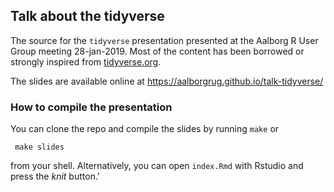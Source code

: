 ## Talk about the tidyverse

The source for the `tidyverse` presentation presented at the Aalborg R
User Group meeting 28-jan-2019. Most of the content has been borrowed 
or strongly inspired from
[tidyverse.org](https://tidyverse.org).

The slides are available online at https://aalborgrug.github.io/talk-tidyverse/

### How to compile the presentation

You can clone the repo and compile the slides by running `make` or

     make slides

from your shell. Alternatively, you can open `index.Rmd` with Rstudio and 
press the *knit* button.'
